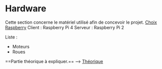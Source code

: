 # Hardware
Cette section concerne le matériel utilisé afin de concevoir le projet. 
[Choix Raspberry](Hardware/Choix%20Raspberry.md)
Client : Raspberry Pi 4 
Serveur : Raspberry Pi 2 



Liste : 
- Moteurs 
- Roues 

==Partie théorique à expliquer.== --> [Théorique](Hardware/Théorique.md) 


